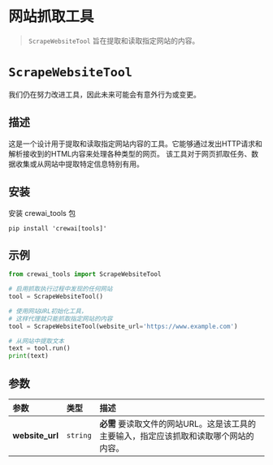 # 网站抓取工具

> `ScrapeWebsiteTool` 旨在提取和读取指定网站的内容。

# `ScrapeWebsiteTool`

<Note>
  我们仍在努力改进工具，因此未来可能会有意外行为或变更。
</Note>

## 描述

这是一个设计用于提取和读取指定网站内容的工具。它能够通过发出HTTP请求和解析接收到的HTML内容来处理各种类型的网页。
该工具对于网页抓取任务、数据收集或从网站中提取特定信息特别有用。

## 安装

安装 crewai_tools 包

```shell  theme={null}
pip install 'crewai[tools]'
```

## 示例

```python  theme={null}
from crewai_tools import ScrapeWebsiteTool

# 启用抓取执行过程中发现的任何网站
tool = ScrapeWebsiteTool()

# 使用网站URL初始化工具，
# 这样代理就只能抓取指定网站的内容
tool = ScrapeWebsiteTool(website_url='https://www.example.com')

# 从网站中提取文本
text = tool.run()
print(text)
```

## 参数

| 参数            | 类型      | 描述                                                                                                                                          |
| :-------------- | :-------- | :------------------------------------------------------------------------------------------------------------------------------------------- |
| **website_url** | `string` | **必需** 要读取文件的网站URL。这是该工具的主要输入，指定应该抓取和读取哪个网站的内容。                                                              |